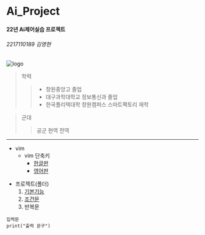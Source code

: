 # Ai_Project

#### 22년 Ai제어실습 프로젝트
###### 2217110189 김영현

![logo](http://webzine.koita.or.kr/storage/app/public/media/public/media_library/c9/4f/202205041824089180bfc1de0bcfcd82f24d0aa80e42a3bdc238a0.jpg)

> 학력
>>+ 창원중앙고 졸업
>>+ 대구과학대학교 정보통신과 졸업
>>+ 한국폴리텍대학 창원캠퍼스 스마트팩토리 재학

> 군대
>> 공군 현역 전역

------------------------------

* vim
     * vim 단축키
         * [한글판](https://github.com/surplus1492/Ai_Project/blob/main/VIM%20Cheat%20Sheet.pdf)
         * [영어판](https://github.com/surplus1492/Ai_Project/blob/main/vim-commands-cheat-sheet-by-pnap.pdf)

- 프로젝트(폴더)
    1. [기본기능](https://github.com/surplus1492/Ai_Project/tree/main/src/1.basic)
    1. [조건문](https://github.com/surplus1492/Ai_Project/tree/main/src/2.if)
    1. 반복문

```
입력문
print("출력 문구")
```
